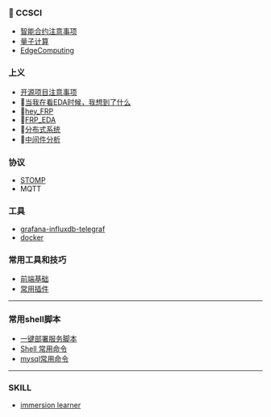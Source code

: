 ### 🍕 CCSCI
- [智能合约注意事项](https://github.com/cristicmf/knitmesh/blob/master/SmartContract.md)
- [量子计算](https://github.com/cristicmf/Q-learn)
- [EdgeComputing](https://github.com/cristicmf/curious-cat/blob/master/EdgeComputing.md)



### 上义
- [开源项目注意事项](https://github.com/cristicmf/curious-cat/blob/master/Open_Project.md)
- 🥗[当我在看EDA时候，我想到了什么](https://github.com/cristicmf/curious-cat/blob/master/%E5%BD%93%E6%88%91%E5%9C%A8%E7%9C%8BEDA%E6%97%B6%E5%80%99.md)
- 🥝[hey_FRP](https://github.com/cristicmf/curious-cat/blob/master/%E8%AE%B2%E8%AE%B2FRP_FP.md)
- 🍕[FRP_EDA](https://github.com/cristicmf/curious-cat/blob/master/FRP_EDA.md)
- 🥝[分布式系统](https://github.com/cristicmf/curious-cat/blob/master/distributed_applications.md)
- 🍕[中间件分析](https://github.com/cristicmf/curious-cat/blob/master/Middleware.md)

### 协议
- [STOMP](https://github.com/cristicmf/stompjs) 
- MQTT


### 工具
- [grafana-influxdb-telegraf](https://github.com/cristicmf/curious-cat/blob/master/grafana-influxdb-telegraf.md)
- [docker](https://github.com/cristicmf/curious-cat/blob/master/docker.md)

### 常用工具和技巧

- [前端基础](https://github.com/cristicmf/knitmesh/blob/master/Web.md)
- [常用插件](https://github.com/cristicmf/curious-cat/blob/master/%E5%B8%B8%E7%94%A8%E6%8F%92%E4%BB%B6.md)


---
### 常用shell脚本
- [一键部署服务脚本](https://github.com/cristicmf/curious-cat/blob/master/%E4%B8%80%E9%94%AE%E9%83%A8%E7%BD%B2%E8%84%9A%E6%9C%AC.md)
- [Shell 常用命令](https://github.com/cristicmf/knitmesh/blob/master/Shell.md)
- [mysql常用命令](https://github.com/cristicmf/curious-cat/blob/master/mysql.md)

---
### SKILL
- [immersion learner](https://github.com/cristicmf/curious-cat/blob/master/immersion.md)
